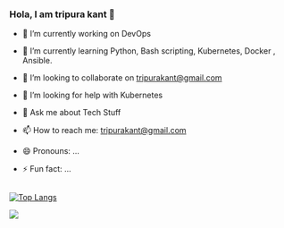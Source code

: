 ### Hola, I am tripura kant 👋

- 🔭 I’m currently working on DevOps 
- 🌱 I’m currently learning Python, Bash scripting, Kubernetes, Docker , Ansible.
- 👯 I’m looking to collaborate on tripurakant@gmail.com
- 🤔 I’m looking for help with Kubernetes
- 💬 Ask me about Tech Stuff
- 📫 How to reach me: tripurakant@gmail.com
- 😄 Pronouns: ...
- ⚡ Fun fact: ...




  <img align="center" />









[![Top Langs](https://github-readme-stats.vercel.app/api/top-langs/?username=tripura-kant)](https://github.com/tripura-kant/github-readme-stats)









<img src="https://github-readme-stats.vercel.app/api?username=tripura-kant&&show_icons=true&title_color=ffffff&icon_color=bb2acf&text_color=daf7dc&bg_color=151515" >



